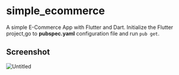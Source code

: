 # simple_ecommerce

A simple E-Commerce App with Flutter and Dart.
Initialize the Flutter project,go to <strong>pubspec.yaml</strong> configuration file and run <code>pub get</code>.

## Screenshot


![Untitled](https://github.com/kkornelius/flutter-ecommerce-simple-app/assets/171548307/b1417e55-3ade-47e7-85ee-8bb4f41460bc)
